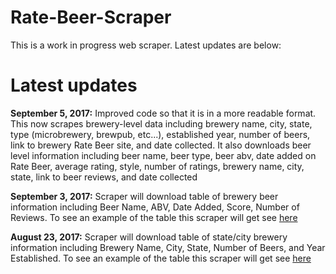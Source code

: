 # Rate-Beer-Scraper

This is a work in progress web scraper. Latest updates are below:

# Latest updates

**September 5, 2017:** Improved code so that it is in a more readable format. This now scrapes brewery-level data including brewery name, city, state, type (microbrewery, brewpub, etc...), established year, number of beers, link to brewery Rate Beer site, and date collected. It also downloads beer level information including beer name, beer type, beer abv, date added on Rate Beer, average rating, style, number of ratings, brewery name, city, state, link to beer reviews, and date collected


**September 3, 2017:** Scraper will download table of brewery beer information including Beer Name, ABV, Date Added, Score, Number of Reviews. To see an example of the table this scraper will get see [here](https://www.ratebeer.com/brewers/avondale-brewing-company/12890/)


**August 23, 2017:** Scraper will download table of state/city brewery information including Brewery Name, City, State, Number of Beers, and Year Established. To see an example of the table this scraper will get see [here](https://www.ratebeer.com/breweries/colorado/6/213/)
